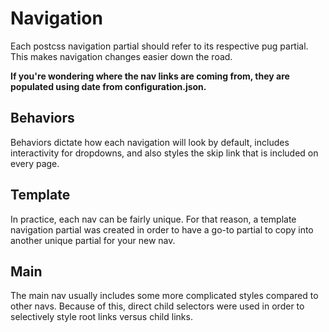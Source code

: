 # Navigation

Each postcss navigation partial should refer to its respective pug partial. This makes navigation changes easier down the road.

**If you're wondering where the nav links are coming from, they are populated using date from configuration.json.**

## Behaviors

Behaviors dictate how each navigation will look by default, includes interactivity for dropdowns, and also styles the skip link that is included on every page.

## Template

In practice, each nav can be fairly unique. For that reason, a template navigation partial was created in order to have a go-to partial to copy into another unique partial for your new nav.

## Main

The main nav usually includes some more complicated styles compared to other navs. Because of this, direct child selectors were used in order to selectively style root links versus child links.

